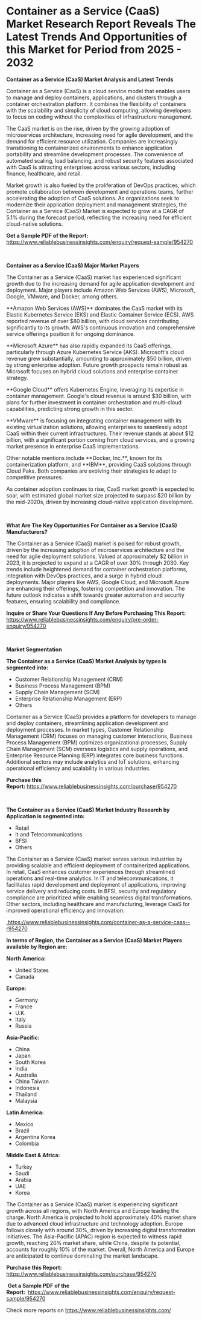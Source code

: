 <p><h1>Container as a Service (CaaS) Market Research Report Reveals The Latest Trends And Opportunities of this Market for Period from 2025 - 2032</h1></p><p><strong>Container as a Service (CaaS) Market Analysis and Latest Trends</strong></p>
<p><p>Container as a Service (CaaS) is a cloud service model that enables users to manage and deploy containers, applications, and clusters through a container orchestration platform. It combines the flexibility of containers with the scalability and simplicity of cloud computing, allowing developers to focus on coding without the complexities of infrastructure management.</p><p>The CaaS market is on the rise, driven by the growing adoption of microservices architecture, increasing need for agile development, and the demand for efficient resource utilization. Companies are increasingly transitioning to containerized environments to enhance application portability and streamline development processes. The convenience of automated scaling, load balancing, and robust security features associated with CaaS is attracting enterprises across various sectors, including finance, healthcare, and retail.</p><p>Market growth is also fueled by the proliferation of DevOps practices, which promote collaboration between development and operations teams, further accelerating the adoption of CaaS solutions. As organizations seek to modernize their application deployment and management strategies, the Container as a Service (CaaS) Market is expected to grow at a CAGR of 5.1% during the forecast period, reflecting the increasing need for efficient cloud-native solutions.</p></p>
<p><strong>Get a Sample PDF of the Report:&nbsp;</strong> <a href="https://www.reliablebusinessinsights.com/enquiry/request-sample/954270?utm_campaign=2276&utm_medium=2&utm_source=Github&utm_content=ia&utm_term=11032025&utm_id=container-as-a-service-caas">https://www.reliablebusinessinsights.com/enquiry/request-sample/954270</a></p>
<p>&nbsp;</p>
<p><strong>Container as a Service (CaaS) Major Market Players</strong></p>
<p><p>The Container as a Service (CaaS) market has experienced significant growth due to the increasing demand for agile application development and deployment. Major players include Amazon Web Services (AWS), Microsoft, Google, VMware, and Docker, among others.</p><p>**Amazon Web Services (AWS)** dominates the CaaS market with its Elastic Kubernetes Service (EKS) and Elastic Container Service (ECS). AWS reported revenue of over $80 billion, with cloud services contributing significantly to its growth. AWS's continuous innovation and comprehensive service offerings position it for ongoing dominance.</p><p>**Microsoft Azure** has also rapidly expanded its CaaS offerings, particularly through Azure Kubernetes Service (AKS). Microsoft's cloud revenue grew substantially, amounting to approximately $50 billion, driven by strong enterprise adoption. Future growth prospects remain robust as Microsoft focuses on hybrid cloud solutions and enterprise container strategy.</p><p>**Google Cloud** offers Kubernetes Engine, leveraging its expertise in container management. Google's cloud revenue is around $30 billion, with plans for further investment in container orchestration and multi-cloud capabilities, predicting strong growth in this sector.</p><p>**VMware** is focusing on integrating container management with its existing virtualization solutions, allowing enterprises to seamlessly adopt CaaS within their current infrastructures. Their revenue stands at about $12 billion, with a significant portion coming from cloud services, and a growing market presence in enterprise CaaS implementations.</p><p>Other notable mentions include **Docker, Inc.**, known for its containerization platform, and **IBM**, providing CaaS solutions through Cloud Paks. Both companies are evolving their strategies to adapt to competitive pressures.</p><p>As container adoption continues to rise, CaaS market growth is expected to soar, with estimated global market size projected to surpass $20 billion by the mid-2020s, driven by increasing cloud-native application development.</p></p>
<p>&nbsp;</p>
<p><strong>What Are The Key Opportunities For Container as a Service (CaaS) Manufacturers?</strong></p>
<p><p>The Container as a Service (CaaS) market is poised for robust growth, driven by the increasing adoption of microservices architecture and the need for agile deployment solutions. Valued at approximately $2 billion in 2023, it is projected to expand at a CAGR of over 30% through 2030. Key trends include heightened demand for container orchestration platforms, integration with DevOps practices, and a surge in hybrid cloud deployments. Major players like AWS, Google Cloud, and Microsoft Azure are enhancing their offerings, fostering competition and innovation. The future outlook indicates a shift towards greater automation and security features, ensuring scalability and compliance.</p></p>
<p><strong>Inquire or Share Your Questions If Any Before Purchasing This Report:</strong> <a href="https://www.reliablebusinessinsights.com/enquiry/pre-order-enquiry/954270?utm_campaign=2276&utm_medium=2&utm_source=Github&utm_content=ia&utm_term=11032025&utm_id=container-as-a-service-caas">https://www.reliablebusinessinsights.com/enquiry/pre-order-enquiry/954270</a></p>
<p>&nbsp;</p>
<p><strong>Market Segmentation</strong></p>
<p><strong>The Container as a Service (CaaS) Market Analysis by types is segmented into:</strong></p>
<p><ul><li>Customer Relationship Management (CRM)</li><li>Business Process Management (BPM)</li><li>Supply Chain Management (SCM)</li><li>Enterprise Relationship Management (ERP)</li><li>Others</li></ul></p>
<p><p>Container as a Service (CaaS) provides a platform for developers to manage and deploy containers, streamlining application development and deployment processes. In market types, Customer Relationship Management (CRM) focuses on managing customer interactions, Business Process Management (BPM) optimizes organizational processes, Supply Chain Management (SCM) oversees logistics and supply operations, and Enterprise Resource Planning (ERP) integrates core business functions. Additional sectors may include analytics and IoT solutions, enhancing operational efficiency and scalability in various industries.</p></p>
<p><strong>Purchase this Report:&nbsp;</strong><a href="https://www.reliablebusinessinsights.com/purchase/954270?utm_campaign=2276&utm_medium=2&utm_source=Github&utm_content=ia&utm_term=11032025&utm_id=container-as-a-service-caas">https://www.reliablebusinessinsights.com/purchase/954270</a></p>
<p>&nbsp;</p>
<p><strong>The Container as a Service (CaaS) Market Industry Research by Application is segmented into:</strong></p>
<p><ul><li>Retail</li><li>It and Telecommunications</li><li>BFSI</li><li>Others</li></ul></p>
<p><p>The Container as a Service (CaaS) market serves various industries by providing scalable and efficient deployment of containerized applications. In retail, CaaS enhances customer experiences through streamlined operations and real-time analytics. In IT and telecommunications, it facilitates rapid development and deployment of applications, improving service delivery and reducing costs. In BFSI, security and regulatory compliance are prioritized while enabling seamless digital transformations. Other sectors, including healthcare and manufacturing, leverage CaaS for improved operational efficiency and innovation.</p></p>
<p><a href="https://www.reliablebusinessinsights.com/container-as-a-service-caas--r954270?utm_campaign=2276&utm_medium=2&utm_source=Github&utm_content=ia&utm_term=11032025&utm_id=container-as-a-service-caas">&nbsp;https://www.reliablebusinessinsights.com/container-as-a-service-caas--r954270</a></p>
<p><strong>In terms of Region, the Container as a Service (CaaS) Market Players available by Region are:</strong></p>
<p>
    <p> <strong> North America: </strong>
        <ul>
            <li>United States</li>
            <li>Canada</li>
        </ul>
        </p> 
    <p> <strong> Europe: </strong>
        <ul>
            <li>Germany</li>
            <li>France</li>
            <li>U.K.</li>
            <li>Italy</li>
            <li>Russia</li>
        </ul>
        </p> 
    <p> <strong> Asia-Pacific: </strong>
        <ul>
            <li>China</li>
            <li>Japan</li>
            <li>South Korea</li>
            <li>India</li>
            <li>Australia</li>
            <li>China Taiwan</li>
            <li>Indonesia</li>
            <li>Thailand</li>
            <li>Malaysia</li>
        </ul>
        </p> 
    <p> <strong> Latin America: </strong>
        <ul>
            <li>Mexico</li>
            <li>Brazil</li>
            <li>Argentina Korea</li>
            <li>Colombia</li>
        </ul>
        </p> 
    <p> <strong> Middle East & Africa: </strong>
        <ul>
            <li>Turkey</li>
            <li>Saudi</li>
            <li>Arabia</li>
            <li>UAE</li>
            <li>Korea</li>
        </ul>
    </p>
    </p>
<p><p>The Container as a Service (CaaS) market is experiencing significant growth across all regions, with North America and Europe leading the charge. North America is projected to hold approximately 40% market share due to advanced cloud infrastructure and technology adoption. Europe follows closely with around 30%, driven by increasing digital transformation initiatives. The Asia-Pacific (APAC) region is expected to witness rapid growth, reaching 20% market share, while China, despite its potential, accounts for roughly 10% of the market. Overall, North America and Europe are anticipated to continue dominating the market landscape.</p></p>
<p><strong>Purchase this Report: </strong><a href="https://www.reliablebusinessinsights.com/purchase/954270?utm_campaign=2276&utm_medium=2&utm_source=Github&utm_content=ia&utm_term=11032025&utm_id=container-as-a-service-caas">https://www.reliablebusinessinsights.com/purchase/954270</a></p>
<p>&nbsp;<strong>Get a Sample PDF of the Report:&nbsp;&nbsp;</strong><a href="https://www.reliablebusinessinsights.com/enquiry/request-sample/954270?utm_campaign=2276&utm_medium=2&utm_source=Github&utm_content=ia&utm_term=11032025&utm_id=container-as-a-service-caas">https://www.reliablebusinessinsights.com/enquiry/request-sample/954270</a></p>
<p><strong></strong></p>
<p>Check more reports on <a href="https://www.reliablebusinessinsights.com/?utm_campaign=2276&utm_medium=2&utm_source=Github&utm_content=ia&utm_term=11032025&utm_id=container-as-a-service-caas">https://www.reliablebusinessinsights.com/</a></p>